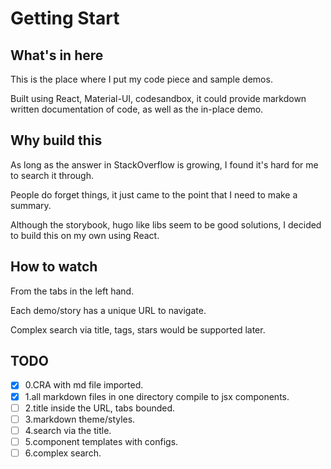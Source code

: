 # Getting Start

## What's in here

This is the place where I put my code piece and sample demos.

Built using React, Material-UI, codesandbox, it could provide markdown written documentation of code, as well as the in-place demo.

## Why build this

As long as the answer in StackOverflow is growing, I found it's hard for me to search it through.

People do forget things, it just came to the point that I need to make a summary.

Although the storybook, hugo like libs seem to be good solutions, I decided to build this on my own using React.

## How to watch

From the tabs in the left hand.

Each demo/story has a unique URL to navigate.  

Complex search via title, tags, stars would be supported later.

## TODO

- [x] 0.CRA with md file imported.  
- [x] 1.all markdown files in one directory compile to jsx components.  
- [ ] 2.title inside the URL, tabs bounded.  
- [ ] 3.markdown theme/styles.
- [ ] 4.search via the title.  
- [ ] 5.component templates with configs.  
- [ ] 6.complex search.  
